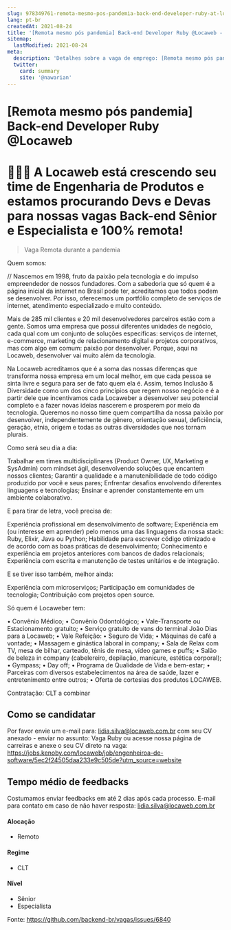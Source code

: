 ```yaml
---
slug: 978349761-remota-mesmo-pos-pandemia-back-end-developer-ruby-at-locaweb
lang: pt-br
createdAt: 2021-08-24
title: '[Remota mesmo pós pandemia] Back-end Developer Ruby @Locaweb - Vaga de Emprego'
sitemap:
  lastModified: 2021-08-24
meta:
  description: 'Detalhes sobre a vaga de emprego: [Remota mesmo pós pandemia] Back-end Developer Ruby @Locaweb'
  twitter:
    card: summary
    site: '@nawarian'
---
```


# [Remota mesmo pós pandemia] Back-end Developer Ruby @Locaweb

👩‍💻🚀 A Locaweb está crescendo seu time de Engenharia de Produtos e estamos procurando Devs e Devas para nossas vagas Back-end Sênior e Especialista e 100% remota! 
==================================================
> Vaga Remota durante a pandemia

Quem somos:

// Nascemos em 1998, fruto da paixão pela tecnologia e do impulso empreendedor de nossos fundadores. Com a sabedoria que só quem é a página inicial da internet no Brasil pode ter, acreditamos que todos podem se desenvolver. Por isso, oferecemos um portfólio completo de serviços de internet, atendimento especializado e muito conteúdo.

Mais de 285 mil clientes e 20 mil desenvolvedores parceiros estão com a gente. Somos uma empresa que possui diferentes unidades de negócio, cada qual com um conjunto de soluções específicas: serviços de internet, e-commerce, marketing de relacionamento digital e projetos corporativos, mas com algo em comum: paixão por desenvolver. Porque, aqui na Locaweb, desenvolver vai muito além da tecnologia. 

Na Locaweb acreditamos que é a soma das nossas diferenças que transforma nossa empresa em um local melhor, em que cada pessoa se sinta livre e segura para ser de fato quem ela é. Assim, temos Inclusão & Diversidade como um dos cinco princípios que regem nosso negócio e é a partir dele que incentivamos cada Locaweber a desenvolver seu potencial completo e a fazer novas ideias nascerem e prosperem por meio da tecnologia. Queremos no nosso time quem compartilha da nossa paixão por desenvolver, independentemente de gênero, orientação sexual, deficiência, geração, etnia, origem e todas as outras diversidades que nos tornam plurais.

Como será seu dia a dia:

Trabalhar em times multidisciplinares (Product Owner, UX, Marketing e SysAdmin) com mindset ágil, desenvolvendo soluções que encantem nossos clientes;
Garantir a qualidade e a manutenibilidade de todo código produzido por você e seus pares;
Enfrentar desafios envolvendo diferentes linguagens e tecnologias;
Ensinar e aprender constantemente em um ambiente colaborativo. 

E para tirar de letra, você precisa de:

Experiência profissional em desenvolvimento de software;
Experiência em (ou interesse em aprender) pelo menos uma das linguagens da nossa stack: Ruby, Elixir, Java ou Python;
Habilidade para escrever código otimizado e de acordo com as boas práticas de desenvolvimento;
Conhecimento e experiência em projetos anteriores com bancos de dados relacionais;
Experiência com escrita e manutenção de testes unitários e de integração.

E se tiver isso também, melhor ainda:

Experiência com microserviços;
Participação em comunidades de tecnologia;
Contribuição com projetos open source.

Só quem é Locaweber tem:

• Convênio Médico;
• Convênio Odontológico;
• Vale-Transporte ou Estacionamento gratuito;
• Serviço gratuito de vans do terminal João Dias para a Locaweb;
• Vale Refeição:
• Seguro de Vida;
• Máquinas de café a vontade;
• Massagem e ginástica laboral in company;
• Sala de Relax com TV, mesa de bilhar, carteado, tênis de mesa, vídeo games e puffs;
• Salão de beleza in company (cabelereiro, depilação, manicure, estética corporal);
• Gympass;
• Day off; 
• Programa de Qualidade de Vida e bem-estar;
• Parceiras com diversos estabelecimentos na área de saúde, lazer e entretenimento entre outros;
• Oferta de cortesias dos produtos LOCAWEB.

Contratação:
CLT a combinar

## Como se candidatar

Por favor envie um e-mail para: lidia.silva@locaweb.com.br com seu CV anexado - enviar no assunto: Vaga Ruby ou acesse nossa página de carreiras e anexe o seu CV direto na vaga: https://jobs.kenoby.com/locaweb/job/engenheiroa-de-software/5ec2f24505daa233e9c505de?utm_source=website

## Tempo médio de feedbacks

Costumamos enviar feedbacks em até 2 dias após cada processo.
E-mail para contato em caso de não haver resposta: lidia.silva@locaweb.com.br

#### Alocação
- Remoto

#### Regime
- CLT

#### Nível
- Sênior
- Especialista




Fonte: https://github.com/backend-br/vagas/issues/6840